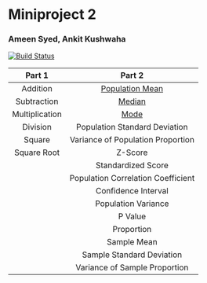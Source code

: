 # Miniproject 2
### Ameen Syed, Ankit Kushwaha

[![Build Status](https://travis-ci.org/asyed08/calculatorHw.svg?branch=master)](https://travis-ci.org/asyed08/calculatorHw)


|     Part 1     |               Part 2               |
|:--------------:|:----------------------------------:|
|    Addition    |   [Population Mean](definitons/PopulationMean.md)          |
|   Subtraction  |               [Median](definitons/median.md)               |
| Multiplication |                [Mode](definitons/mode.md)                |
|    Division    |    Population Standard Deviation   |
|     Square     |  Variance of Population Proportion |
|   Square Root  |               Z-Score              |
|                |         Standardized Score         |
|                | Population Correlation Coefficient |
|                |         Confidence Interval        |
|                |         Population Variance        |
|                |               P Value              |
|                |             Proportion             |
|                |             Sample Mean            |
|                |      Sample Standard Deviation     |
|                |    Variance of Sample Proportion   |

